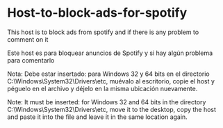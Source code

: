# Host-to-block-ads-for-spotify

This host is to block ads from spotify and if there is any problem to comment on it

Este host es para bloquear anuncios de Spotify y si hay algún problema para comentarlo

Nota: Debe estar insertado: para Windows 32 y 64 bits en el directorio C:\Windows\System32\Drivers\etc, muévalo al escritorio, copie el host y péguelo en el archivo y déjelo en la misma ubicación nuevamente.

Note: It must be inserted: for Windows 32 and 64 bits in the directory C:\Windows\System32\Drivers\etc, move it to the desktop, copy the host and paste it into the file and leave it in the same location again.
